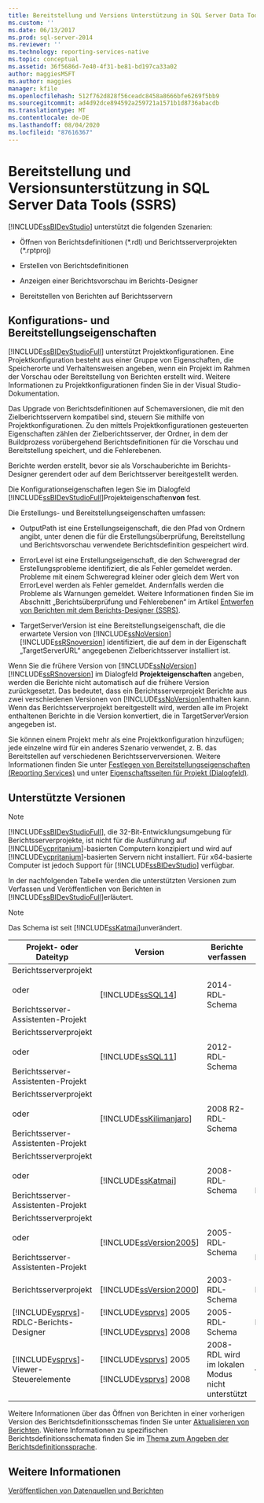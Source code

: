 ```yaml
---
title: Bereitstellung und Versions Unterstützung in SQL Server Data Tools (SSRS) | Microsoft-Dokumentation
ms.custom: ''
ms.date: 06/13/2017
ms.prod: sql-server-2014
ms.reviewer: ''
ms.technology: reporting-services-native
ms.topic: conceptual
ms.assetid: 36f5686d-7e40-4f31-be81-bd197ca33a02
author: maggiesMSFT
ms.author: maggies
manager: kfile
ms.openlocfilehash: 512f762d828f56ceadc8458a8666bfe6269f5bb9
ms.sourcegitcommit: ad4d92dce894592a259721a1571b1d8736abacdb
ms.translationtype: MT
ms.contentlocale: de-DE
ms.lasthandoff: 08/04/2020
ms.locfileid: "87616367"
---
```

# <a name="deployment-and-version-support-in-sql-server-data-tools-ssrs"></a>Bereitstellung und Versionsunterstützung in  SQL Server Data Tools (SSRS)
  [!INCLUDE[ssBIDevStudio](../../includes/ssbidevstudio-md.md)] unterstützt die folgenden Szenarien:  
  
-   Öffnen von Berichtsdefinitionen (*.rdl) und Berichtsserverprojekten (\*.rptproj)  
  
-   Erstellen von Berichtsdefinitionen  
  
-   Anzeigen einer Berichtsvorschau im Berichts-Designer  
  
-   Bereitstellen von Berichten auf Berichtsservern  
  
##  <a name="configuration-and-deployment-properties"></a><a name="bkmk_ConfigurationandDeploymentProperties"></a> Konfigurations- und Bereitstellungseigenschaften  
 [!INCLUDE[ssBIDevStudioFull](../../includes/ssbidevstudiofull-md.md)] unterstützt Projektkonfigurationen. Eine Projektkonfiguration besteht aus einer Gruppe von Eigenschaften, die Speicherorte und Verhaltensweisen angeben, wenn ein Projekt im Rahmen der Vorschau oder Bereitstellung von Berichten erstellt wird. Weitere Informationen zu Projektkonfigurationen finden Sie in der Visual Studio-Dokumentation.  
  
 Das Upgrade von Berichtsdefinitionen auf Schemaversionen, die mit den Zielberichtsservern kompatibel sind, steuern Sie mithilfe von Projektkonfigurationen. Zu den mittels Projektkonfigurationen gesteuerten Eigenschaften zählen der Zielberichtsserver, der Ordner, in dem der Buildprozess vorübergehend Berichtsdefinitionen für die Vorschau und Bereitstellung speichert, und die Fehlerebenen.  
  
 Berichte werden erstellt, bevor sie als Vorschauberichte im Berichts-Designer gerendert oder auf dem Berichtsserver bereitgestellt werden.  
  
 Die Konfigurationseigenschaften legen Sie im Dialogfeld [!INCLUDE[ssBIDevStudioFull](../../includes/ssbidevstudiofull-md.md)]Projekteigenschaften**von** fest.  
  
 Die Erstellungs- und Bereitstellungseigenschaften umfassen:  
  
-   OutputPath ist eine Erstellungseigenschaft, die den Pfad von Ordnern angibt, unter denen die für die Erstellungsüberprüfung, Bereitstellung und Berichtsvorschau verwendete Berichtsdefinition gespeichert wird.  
  
-   ErrorLevel ist eine Erstellungseigenschaft, die den Schweregrad der Erstellungsprobleme identifiziert, die als Fehler gemeldet werden. Probleme mit einem Schweregrad kleiner oder gleich dem Wert von ErrorLevel werden als Fehler gemeldet. Andernfalls werden die Probleme als Warnungen gemeldet. Weitere Informationen finden Sie im Abschnitt „Berichtsüberprüfung und Fehlerebenen“ im Artikel [Entwerfen von Berichten mit dem Berichts-Designer &#40;SSRS&#41;](design-reporting-services-paginated-reports-with-report-designer-ssrs.md).  
  
-   TargetServerVersion ist eine Bereitstellungseigenschaft, die die erwartete Version von [!INCLUDE[ssNoVersion](../../includes/ssnoversion-md.md)] [!INCLUDE[ssRSnoversion](../../includes/ssrsnoversion-md.md)] identifiziert, die auf dem in der Eigenschaft „TargetServerURL“ angegebenen Zielberichtsserver installiert ist.  
  
 Wenn Sie die frühere Version von [!INCLUDE[ssNoVersion](../../includes/ssnoversion-md.md)] [!INCLUDE[ssRSnoversion](../../includes/ssrsnoversion-md.md)] im Dialogfeld **Projekteigenschaften** angeben, werden die Berichte nicht automatisch auf die frühere Version zurückgesetzt. Das bedeutet, dass ein Berichtsserverprojekt Berichte aus zwei verschiedenen Versionen von [!INCLUDE[ssNoVersion](../../includes/ssnoversion-md.md)]enthalten kann. Wenn das Berichtsserverprojekt bereitgestellt wird, werden alle im Projekt enthaltenen Berichte in die Version konvertiert, die in TargetServerVersion angegeben ist.  
  
 Sie können einem Projekt mehr als eine Projektkonfiguration hinzufügen; jede einzelne wird für ein anderes Szenario verwendet, z. B. das Bereitstellen auf verschiedenen Berichtsserverversionen. Weitere Informationen finden Sie unter [Festlegen von Bereitstellungseigenschaften &#40;Reporting Services&#41;](set-deployment-properties-reporting-services.md) und unter [Eigenschaftsseiten für Projekt &#40;Dialogfeld&#41;](project-property-pages-dialog-box.md).  
  
##  <a name="supported-versions"></a><a name="bkmk_SupportedVersions"></a> Unterstützte Versionen  
  
> [!NOTE]  
>  [!INCLUDE[ssBIDevStudioFull](../../includes/ssbidevstudiofull-md.md)], die 32-Bit-Entwicklungsumgebung für Berichtsserverprojekte, ist nicht für die Ausführung auf [!INCLUDE[vcpritanium](../../includes/vcpritanium-md.md)]-basierten Computern konzipiert und wird auf [!INCLUDE[vcpritanium](../../includes/vcpritanium-md.md)]-basierten Servern nicht installiert. Für x64-basierte Computer ist jedoch Support für [!INCLUDE[ssBIDevStudio](../../includes/ssbidevstudio-md.md)] verfügbar.  
  
 In der nachfolgenden Tabelle werden die unterstützten Versionen zum Verfassen und Veröffentlichen von Berichten in [!INCLUDE[ssBIDevStudioFull](../../includes/ssbidevstudiofull-md.md)]erläutert.  
  
> [!NOTE]  
>  Das Schema ist seit [!INCLUDE[ssKatmai](../../includes/sskatmai-md.md)]unverändert.  
  
|Projekt- oder Dateityp|Version|Berichte verfassen|Veröffentlichen von Berichten|Notizen|  
|--------------------------|-------------|--------------------|---------------------|-----------|  
|Berichtsserverprojekt<br /><br /> oder<br /><br /> Berichtsserver-Assistenten-Projekt|[!INCLUDE[ssSQL14](../../includes/sssql14-md.md)]|2014-RDL-Schema|[!INCLUDE[ssSQL14](../../includes/sssql14-md.md)] [!INCLUDE[ssRSnoversion](../../includes/ssrsnoversion-md.md)]||  
|Berichtsserverprojekt<br /><br /> oder<br /><br /> Berichtsserver-Assistenten-Projekt|[!INCLUDE[ssSQL11](../../includes/sssql11-md.md)]|2012-RDL-Schema|[!INCLUDE[ssSQL11](../../includes/sssql11-md.md)] [!INCLUDE[ssRSnoversion](../../includes/ssrsnoversion-md.md)]||  
|Berichtsserverprojekt<br /><br /> oder<br /><br /> Berichtsserver-Assistenten-Projekt|[!INCLUDE[ssKilimanjaro](../../includes/sskilimanjaro-md.md)]|2008 R2-RDL-Schema|[!INCLUDE[ssKilimanjaro](../../includes/sskilimanjaro-md.md)] [!INCLUDE[ssRSnoversion](../../includes/ssrsnoversion-md.md)]||  
|Berichtsserverprojekt<br /><br /> oder<br /><br /> Berichtsserver-Assistenten-Projekt|[!INCLUDE[ssKatmai](../../includes/sskatmai-md.md)]|2008-RDL-Schema|[!INCLUDE[ssKatmai](../../includes/sskatmai-md.md)][!INCLUDE[ssRSnoversion](../../includes/ssrsnoversion-md.md)]nur Berichts Server|Aktualisiert 2003 RDL und 2005 RDL lokal auf das 2008 RDL-Schema.|  
|Berichtsserverprojekt<br /><br /> oder<br /><br /> Berichtsserver-Assistenten-Projekt|[!INCLUDE[ssVersion2005](../../includes/ssversion2005-md.md)]|2005-RDL-Schema|[!INCLUDE[ssVersion2005](../../includes/ssversion2005-md.md)]oder [!INCLUDE[ssKatmai](../../includes/sskatmai-md.md)] [!INCLUDE[ssRSnoversion](../../includes/ssrsnoversion-md.md)] Berichts Server||  
|Berichtsserverprojekt|[!INCLUDE[ssVersion2000](../../includes/ssversion2000-md.md)]|2003-RDL-Schema|Nicht unterstützt||  
|[!INCLUDE[vsprvs](../../includes/vsprvs-md.md)]-RDLC-Berichts-Designer|[!INCLUDE[vsprvs](../../includes/vsprvs-md.md)] 2005<br /><br /> [!INCLUDE[vsprvs](../../includes/vsprvs-md.md)] 2008|2005-RDL-Schema|Nicht unterstützt|2008-RDL-Schema wird nicht unterstützt.|  
|[!INCLUDE[vsprvs](../../includes/vsprvs-md.md)]-Viewer-Steuerelemente|[!INCLUDE[vsprvs](../../includes/vsprvs-md.md)] 2005<br /><br /> [!INCLUDE[vsprvs](../../includes/vsprvs-md.md)] 2008|2008-RDL wird im lokalen Modus nicht unterstützt|–|Kann 2008 RDL-Berichte auf dem [!INCLUDE[ssKatmai](../../includes/sskatmai-md.md)] [!INCLUDE[ssRSnoversion](../../includes/ssrsnoversion-md.md)] Berichts Server im Server Modus anzeigen.|  
  
 Weitere Informationen über das Öffnen von Berichten in einer vorherigen Version des Berichtsdefinitionsschemas finden Sie unter [Aktualisieren von Berichten](../install-windows/upgrade-reports.md). Weitere Informationen zu spezifischen Berichtsdefinitionsschemata finden Sie im [Thema zum Angeben der Berichtsdefinitionssprache](https://go.microsoft.com/fwlink/?linkid=116865).  
  
## <a name="see-also"></a>Weitere Informationen  
 [Veröffentlichen von Datenquellen und Berichten](../reports/publishing-data-sources-and-reports.md)  
  
  
